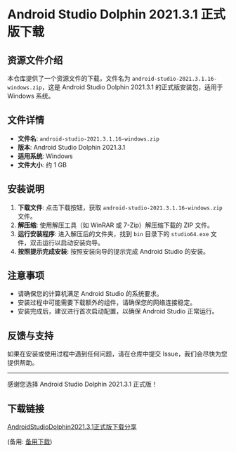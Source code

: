 # Android Studio Dolphin 2021.3.1 正式版下载

## 资源文件介绍

本仓库提供了一个资源文件的下载，文件名为 `android-studio-2021.3.1.16-windows.zip`，这是 Android Studio Dolphin 2021.3.1 的正式版安装包，适用于 Windows 系统。

## 文件详情

- **文件名**: `android-studio-2021.3.1.16-windows.zip`
- **版本**: Android Studio Dolphin 2021.3.1
- **适用系统**: Windows
- **文件大小**: 约 1 GB

## 安装说明

1. **下载文件**: 点击下载按钮，获取 `android-studio-2021.3.1.16-windows.zip` 文件。
2. **解压缩**: 使用解压工具（如 WinRAR 或 7-Zip）解压缩下载的 ZIP 文件。
3. **运行安装程序**: 进入解压后的文件夹，找到 `bin` 目录下的 `studio64.exe` 文件，双击运行以启动安装向导。
4. **按照提示完成安装**: 按照安装向导的提示完成 Android Studio 的安装。

## 注意事项

- 请确保您的计算机满足 Android Studio 的系统要求。
- 安装过程中可能需要下载额外的组件，请确保您的网络连接稳定。
- 安装完成后，建议进行首次启动配置，以确保 Android Studio 正常运行。

## 反馈与支持

如果在安装或使用过程中遇到任何问题，请在仓库中提交 Issue，我们会尽快为您提供帮助。

---

感谢您选择 Android Studio Dolphin 2021.3.1 正式版！

## 下载链接
[AndroidStudioDolphin2021.3.1正式版下载分享](https://pan.quark.cn/s/6a4fa6dbbddb) 

(备用: [备用下载](https://pan.baidu.com/s/1kK4l42Q-azGB08Ib0nyjsA?pwd=1234))
